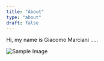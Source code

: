 ```yaml
---
title: "About"
type: "about"
draft: false
---
```


Hi, my name is Giacomo Marciani .....

![Sample Image](/images/posts/giacomo-marciani-about.jpg)